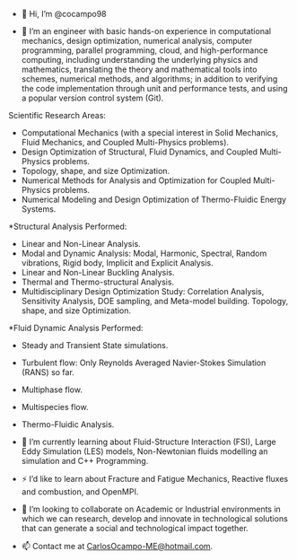 - 👋 Hi, I’m @cocampo98

- 👀 I’m an engineer with basic hands-on experience in computational mechanics, design optimization, numerical analysis, computer programming, parallel programming, cloud, and high-performance computing, including understanding the underlying physics and mathematics, translating the theory and mathematical tools into schemes, numerical methods, and algorithms; in addition to verifying the code implementation through unit and performance tests, and using a popular version control system (Git).

Scientific Research Areas:

- Computational Mechanics (with a special interest in Solid Mechanics, Fluid Mechanics, and Coupled Multi-Physics problems).
- Design Optimization of Structural, Fluid Dynamics, and Coupled Multi-Physics problems.
- Topology, shape, and size Optimization.
- Numerical Methods for Analysis and Optimization for Coupled Multi-Physics problems.
- Numerical Modeling and Design Optimization of Thermo-Fluidic Energy Systems.

*Structural Analysis Performed:

- Linear and Non-Linear Analysis.
- Modal and Dynamic Analysis: Modal, Harmonic, Spectral, Random vibrations, Rigid body, Implicit and Explicit Analysis.
- Linear and Non-Linear Buckling Analysis.
- Thermal and Thermo-structural Analysis.
- Multidisciplinary Design Optimization Study: Correlation Analysis, Sensitivity Analysis, DOE sampling, and Meta-model building. Topology, shape, and size Optimization.

*Fluid Dynamic Analysis Performed:

- Steady and Transient State simulations.
- Turbulent flow: Only Reynolds Averaged Navier-Stokes Simulation (RANS) so far.
- Multiphase flow.
- Multispecies flow.
- Thermo-Fluidic Analysis.

- 🌱 I’m currently learning about Fluid-Structure Interaction (FSI), Large Eddy Simulation (LES) models, Non-Newtonian fluids modelling an simulation and C++ Programming.
- :zap: I’d like to learn about Fracture and Fatigue Mechanics, Reactive fluxes and combustion, and OpenMPI.
- 💞️ I’m looking to collaborate on Academic or Industrial environments in which we can research, develop and innovate in technological solutions that can generate a social and technological impact together.
- 📫 Contact me at CarlosOcampo-ME@hotmail.com.
